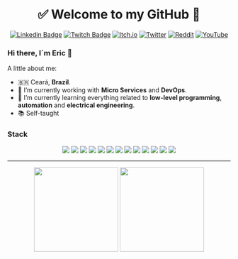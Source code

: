 <div align="center"> 

<h1>✅ Welcome to my GitHub 🚀</h1>
	
[![Linkedin Badge](https://img.shields.io/badge/LinkedIn-0077B5?style=for-the-badge&logo=linkedin&logoColor=white)](https://www.linkedin.com/in/marcioeric/) [![Twitch Badge](https://img.shields.io/badge/Twitch-9146FF?style=for-the-badge&logo=twitch&logoColor=white)](https://www.twitch.tv/ericnicolau) [![Itch.io](https://img.shields.io/badge/Itch.io-FA5C5C?style=for-the-badge&logo=itchdotio&logoColor=white)](https://marcioeric.itch.io/) [![Twitter](https://img.shields.io/badge/Twitter-1DA1F2?style=for-the-badge&logo=twitter&logoColor=white)](https://twitter.com/_marcioeric) [![Reddit](https://img.shields.io/badge/Reddit-FF4500?style=for-the-badge&logo=reddit&logoColor=white)](https://www.reddit.com/user/marcioeric/) [![YouTube](https://img.shields.io/badge/YouTube-FF0000?style=for-the-badge&logo=youtube&logoColor=white)](https://www.youtube.com/channel/UCkXQrDf8R1iOR1wddYxegVw)
	
</div>

### Hi there, I´m Eric 👋

A little about me:

- 🇧🇷 Ceará, **Brazil**.
- 🔭 I’m currently working with **Micro Services** and **DevOps**.
- 🌱 I’m currently learning everything related to **low-level programming**, **automation** and **electrical engineering**.
- 📚 Self-taught

### Stack
<div align="center">
	
<img src="https://img.shields.io/badge/.NET-5C2D91?style=for-the-badge&logo=.net&logoColor=white" /> <img src="https://img.shields.io/badge/C%23-239120?style=for-the-badge&logo=c-sharp&logoColor=white" /> <img src="https://img.shields.io/badge/JavaScript-F7DF1E?style=for-the-badge&logo=javascript&logoColor=black" /> <img src="https://img.shields.io/badge/React-20232A?style=for-the-badge&logo=react&logoColor=61DAFB" /> <img src="https://img.shields.io/badge/React_Native-20232A?style=for-the-badge&logo=react&logoColor=61DAFB" /> <img src="https://img.shields.io/badge/Python-3776AB?style=for-the-badge&logo=python&logoColor=white" /> <img src="https://img.shields.io/badge/Terraform-7B42BC?style=for-the-badge&logo=terraform&logoColor=white" /> <img src="https://img.shields.io/badge/Docker-2496ED?style=for-the-badge&logo=docker&logoColor=white" /> <img src="https://img.shields.io/badge/Amazon_AWS-232F3E?style=for-the-badge&logo=amazon-aws&logoColor=white" /> <img src="https://img.shields.io/badge/Redis-D9281A?style=for-the-badge&logo=redis&logoColor=white" /> <img src="https://img.shields.io/badge/Unity-100000?style=for-the-badge&logo=unity&logoColor=white" /> <img src="https://img.shields.io/badge/PostgreSQL-316192?style=for-the-badge&logo=postgresql&logoColor=white" /> <img src="https://img.shields.io/badge/Microsoft_SQL_Server-CC2927?style=for-the-badge&logo=microsoft-sql-server&logoColor=white" />
	
<hr/>
	
[<img width="190em" src="https://images.credly.com/size/340x340/images/78e39333-d0db-4931-b231-13bdb37040cc/Programming_in_C_23-01.png" />][mscert]
[<img width="190em" src="https://images.credly.com/size/340x340/images/00634f82-b07f-4bbd-a6bb-53de397fc3a6/image.png" />][awscert]

	
</div>
<!--

#### Languages, Skills and Tools:
[<img align="center" alt="chsharp" width="22px" src="https://cdn.jsdelivr.net/npm/simple-icons@v3/icons/csharp.svg" />][linkedin]
[<img align="center" alt="cplusplus" width="22px" src="https://cdn.jsdelivr.net/npm/simple-icons@v3/icons/cplusplus.svg" />][linkedin]
[<img align="center" alt="git" width="22px" src="https://cdn.jsdelivr.net/npm/simple-icons@v3/icons/git.svg" />][linkedin]
[<img align="center" alt="unity" width="22px" src="https://cdn.jsdelivr.net/npm/simple-icons@v3/icons/unity.svg" />][linkedin]
[<img align="center" alt="linux" width="22px" src="https://cdn.jsdelivr.net/npm/simple-icons@v3/icons/linux.svg" />][linkedin]
[<img align="center" alt="javascript" width="22px" src="https://cdn.jsdelivr.net/npm/simple-icons@v3/icons/javascript.svg" />][linkedin]
[<img align="center" alt="react" width="22px" src="https://cdn.jsdelivr.net/npm/simple-icons@v3/icons/react.svg" />][linkedin]
[<img align="center" alt="arduino" width="22px" src="https://cdn.jsdelivr.net/npm/simple-icons@v3/icons/arduino.svg" />][linkedin]
[<img align="center" alt="raspberrypi" width="22px" src="https://cdn.jsdelivr.net/npm/simple-icons@v3/icons/raspberrypi.svg" />][linkedin]
[<img align="center" alt="python" width="22px" src="https://cdn.jsdelivr.net/npm/simple-icons@v3/icons/python.svg" />][linkedin]
[<img align="center" alt="microsoftsqlserver" width="22px" src="https://cdn.jsdelivr.net/npm/simple-icons@v3/icons/microsoftsqlserver.svg" />][linkedin]
[<img align="center" alt="postgresql" width="22px" src="https://cdn.jsdelivr.net/npm/simple-icons@v3/icons/postgresql.svg" />][linkedin]
-->
<br />

[linkedin]: https://www.linkedin.com/in/marcioeric/
[itchio]: https://marcioeric.itch.io/
[twitter]: https://twitter.com/_marcioeric
[twitch]: https://www.twitch.tv/ericnicolau
[mscert]: https://www.credly.com/badges/8aa698f2-54c1-4ba9-9384-8366635341c6/linked_in_profile
[awscert]: https://www.credly.com/badges/e570fdb3-27c2-4479-9a78-ed9bf979f32f/linked_in_profile

<!--
**marcioeric/marcioeric** is a ✨ _special_ ✨ repository because its `README.md` (this file) appears on your GitHub profile.

Here are some ideas to get you started:

- 🔭 I’m currently working on ...
- 🌱 I’m currently learning ...
- 👯 I’m looking to collaborate on ...
- 🤔 I’m looking for help with ...
- 💬 Ask me about ...
- 📫 How to reach me: ...
- 😄 Pronouns: ...
- ⚡ Fun fact: ...
-->

